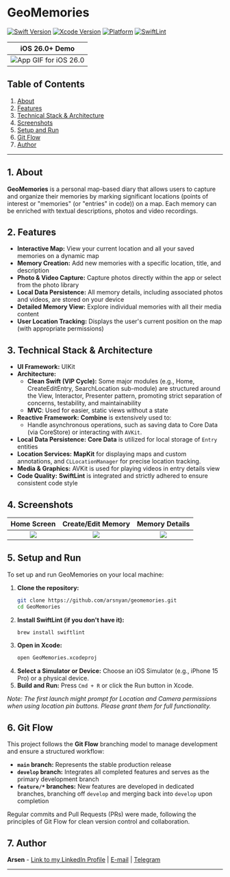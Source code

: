 # GeoMemories

[![Swift Version](https://img.shields.io/badge/Swift-6.2-orange.svg)](https://swift.org)
[![Xcode Version](https://img.shields.io/badge/Xcode-26%20beta-blue)](https://developer.apple.com/xcode/)
[![Platform](https://img.shields.io/badge/Platform-iOS%2016.0%2B-lightgrey.svg)](https://developer.apple.com/ios/)
[![SwiftLint](https://img.shields.io/badge/SwiftLint-enabled-brightgreen.svg)](https://github.com/realm/SwiftLint)

| iOS 26.0+ Demo |
| :---------: |
![App GIF for iOS 26.0](https://github.com/arsnyan/geomemories/blob/main/Demonstration%20iOS%2026.gif) |

## Table of Contents
1.  [About](#about)
2.  [Features](#features)
3.  [Technical Stack & Architecture](#technical-stack--architecture)
4.  [Screenshots](#screenshots)
5.  [Setup and Run](#setup-and-run)
7.  [Git Flow](#git-flow)
9.  [Author](#author)

---

## 1. About

**GeoMemories** is a personal map-based diary that allows users to capture and organize their memories by marking significant locations (points of interest or "memories" (or "entries" in code)) on a map. Each memory can be enriched with textual descriptions, photos and video recordings.

## 2. Features

*   **Interactive Map:** View your current location and all your saved memories on a dynamic map
*   **Memory Creation:** Add new memories with a specific location, title, and description
*   **Photo & Video Capture:** Capture photos directly within the app or select from the photo library
*   **Local Data Persistence:** All memory details, including associated photos and videos, are stored on your device
*   **Detailed Memory View:** Explore individual memories with all their media content
*   **User Location Tracking:** Displays the user's current position on the map (with appropriate permissions)

## 3. Technical Stack & Architecture

*   **UI Framework:** UIKit
*   **Architecture:**
    *   **Clean Swift (VIP Cycle):** Some major modules (e.g., Home, CreateEditEntry, SearchLocation sub-module) are structured around the View, Interactor, Presenter pattern, promoting strict separation of concerns, testability, and maintainability
    *   **MVC**: Used for easier, static views without a state
*   **Reactive Framework:** **Combine** is extensively used to:
    *   Handle asynchronous operations, such as saving data to Core Data (via CoreStore) or interacting with `AVKit`.
*   **Local Data Persistence:** **Core Data** is utilized for local storage of `Entry` entities
*   **Location Services:** **MapKit** for displaying maps and custom annotations, and `CLLocationManager` for precise location tracking.
*   **Media & Graphics:** AVKit is used for playing videos in entry details view
*   **Code Quality:** **SwiftLint** is integrated and strictly adhered to ensure consistent code style

## 4. Screenshots

| Home Screen | Create/Edit Memory | Memory Details |
| :---------: | :----------------: | :------------: |
| ![](/Screenshots/HomeScreen.png) | ![](/Screenshots/EditScreen.png) | ![](/Screenshots/DetailsScreen.png) |

## 5. Setup and Run

To set up and run GeoMemories on your local machine:

1.  **Clone the repository:**
    ```bash
    git clone https://github.com/arsnyan/geomemories.git
    cd GeoMemories
    ```
2.  **Install SwiftLint (if you don't have it):**
    ```bash
    brew install swiftlint
    ```
3.  **Open in Xcode:**
    ```bash
    open GeoMemories.xcodeproj
    ```
4.  **Select a Simulator or Device:** Choose an iOS Simulator (e.g., iPhone 15 Pro) or a physical device.
5.  **Build and Run:** Press `Cmd + R` or click the Run button in Xcode.

*Note: The first launch might prompt for Location and Camera permissions when using location pin buttons. Please grant them for full functionality.*

## 6. Git Flow

This project follows the **Git Flow** branching model to manage development and ensure a structured workflow:

*   **`main` branch:** Represents the stable production release
*   **`develop` branch:** Integrates all completed features and serves as the primary development branch
*   **`feature/*` branches:** New features are developed in dedicated branches, branching off `develop` and merging back into `develop` upon completion

Regular commits and Pull Requests (PRs) were made, following the principles of Git Flow for clean version control and collaboration.

## 7. Author

**Arsen** - [Link to my LinkedIn Profile](https://www.linkedin.com/in/arsnyan/) | [E-mail](mailto:arsnyan.dev@gmail.com) | [Telegram](https://www.t.me/arsnyan)

---

